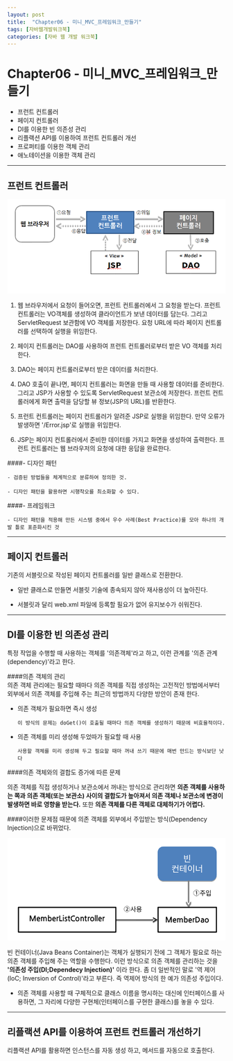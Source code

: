 ```yaml
---
layout: post
title:  "Chapter06 - 미니_MVC_프레임워크_만들기"
tags: [자바웹개발워크북]
categories: [자바 웹 개발 워크북]
---
```


Chapter06 - 미니_MVC_프레임워크_만들기
=========================

- 프런트 컨트롤러
- 페이지 컨트롤러
- DI를 이용한 빈 의존성 관리
- 리플랙션 API를 이용하여 프런트 컨트롤러 개선
- 프로퍼티를 이용한 객체 관리
- 애노테이션을 이용한 객체 관리

---

프런트 컨트롤러
-------------  

  ![front_controller](/images/webworkbook/front_controller.png)  


  1. 웹 브라우저에서 요청이 들어오면, 프런트 컨트롤러에서 그 요청을 받는다. 프런트 컨트롤러는 VO객체를 생성하여 클라이언트가 보낸 데이터를 담는다. 그리고 ServletRequest 보관함에 VO 객체를 저장한다. 요청 URL에 따라 페이지 컨트롤러를 선택하여 실행을 위임한다.

  2. 페이지 컨트롤러는 DAO를 사용하여 프런트 컨트롤러로부터 받은 VO 객체를 처리한다.

  3. DAO는 페이지 컨트롤러로부터 받은 데이터를 처리한다.

  4. DAO 호출이 끝나면, 페이지 컨트롤러는 화면을 만들 때 사용할 데이터를 준비한다. 그리고 JSP가 사용할 수 있도록 ServletRequest 보관소에 저장한다. 프런트 컨트롤러에게 화면 출력을 담당할 뷰 정보(JSP의 URL)를 반환한다.

  5. 프런트 컨트롤러는 페이지 컨트롤러가 알려준 JSP로 실행을 위임한다. 만약 오류가 발생하면 '/Error.jsp'로 실행을 위임한다.

  6. JSP는 페이지 컨트롤러에서 준비한 데이터를 가지고 화면을 생성하여 출력한다. 프런트 컨트롤러는 웹 브라우저의 요청에 대한 응답을 완료한다.

####- 디자인 패턴

    - 검증된 방법들을 체계적으로 분류하여 정의한 것.

    - 디자인 패턴을 활용하면 시행착오를 최소화할 수 있다.

####- 프레임워크

    - 디자인 패턴을 적용해 만든 시스템 중에서 우수 사례(Best Practice)를 모아 하나의 개발 틀로 표준화시킨 것

---

페이지 컨트롤러
-------  

기존의 서블릿으로 작성된 페이지 컨트롤러를 일반 클래스로 전환한다.

- 일반 클래스로 만들면 서블릿 기술에 종속되지 않아 재사용성이 더 높아진다.

- 서블릿과 달리 web.xml 파일에 등록할 필요가 없어 유지보수가 쉬워진다.

---

DI를 이용한 빈 의존성 관리
-------------------------

특정 작업을 수행할 때 사용하는 객체를 '의존객체'라고 하고, 이런 관계를 '의존 관계(dependency)'라고 한다.

####의존 객체의 관리  
  의존 객체 관리에는 필요할 때마다 의존 객체를 직접 생성하는 고전적인 방법에서부터 외부에서 의존 객체를 주입해 주는 최근의 방법까지 다양한 방안이 존재 한다.

  - 의존 객체가 필요하면 즉시 생성

        이 방식의 문제는 doGet()이 호출될 때마다 의존 객체를 생성하기 때문에 비효율적이다.
  - 의존 객체를 미리 생성해 두었따가 필요할 때 사용

        사용할 객체를 미리 생성해 두고 필요할 때마 꺼내 쓰기 때문에 매번 만드는 방식보단 낫다

####의존 객체와의 결합도 증가에 따른 문제

  의존 객체를 직접 생성하거나 보관소에서 꺼내는 방식으로 관리하면 **의존 객체를 사용하는 쪽과 의존 객체(또는 보관소) 사이의 결합도가 높아져서 의존 객체나 보관소에 변경이 발생하면 바로 영향을 받는다.** 또한 **의존 객체를 다른 객체로 대체하기가 어렵다.**

####이러한 문제점 때문에 의존 객체를 외부에서 주입받는 방식(Dependency Injection)으로 바뀌었다.  

  ![빈 컨테이너와 의존 객체의 주입](/images/webworkbook/의존객체의주입.png)

  빈 컨테이너(Java Beans Container)는 객체가 실행되기 전에 그 객체가 필요로 하는 의존 객체를 주입해 주는 역할을 수행한다. 이런 방식으로 의존 객체를 관리하는 것을 **'의존성 주입(DI;Dependecy Injection)'** 이라 한다. 좀 더 일반적인 말로 '역 제어(IoC; Inversion of Control)'라고 부른다. 즉 역제어 방식의 한 예가 의존성 주입이다.

  - 의존 객체를 사용할 때 구체적으로 클래스 이름을 명시하는 대신에 인터페이스를 사용하면, 그 자리에 다양한 구현체(인터페이스를 구현한 클래스)를 놓을 수 있다.

---

리플랙션 API를 이용하여 프런트 컨트롤러 개선하기
----------------------------------------

리플랙션 API를 활용하면 인스턴스를 자동 생성 하고, 메서드를 자동으로 호출한다.
